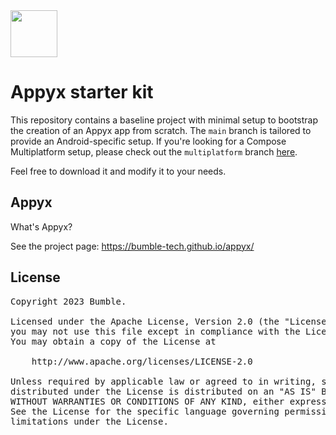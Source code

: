 <img src="https://user-images.githubusercontent.com/238198/177164121-3aa4d19d-7714-4f2e-af12-7d3335b43f9c.png" width="75" />

# Appyx starter kit

This repository contains a baseline project with minimal setup to bootstrap the creation of an Appyx app from scratch. The `main` branch is tailored to provide an Android-specific setup. If you're looking for a Compose Multiplatform setup, please check out the `multiplatform` branch [here](https://github.com/bumble-tech/appyx-starter-kit/tree/multiplatform).

Feel free to download it and modify it to your needs.

## Appyx

What's Appyx?

See the project page:
https://bumble-tech.github.io/appyx/


## License

<pre>
Copyright 2023 Bumble.

Licensed under the Apache License, Version 2.0 (the "License");
you may not use this file except in compliance with the License.
You may obtain a copy of the License at

    http://www.apache.org/licenses/LICENSE-2.0

Unless required by applicable law or agreed to in writing, software
distributed under the License is distributed on an "AS IS" BASIS,
WITHOUT WARRANTIES OR CONDITIONS OF ANY KIND, either express or implied.
See the License for the specific language governing permissions and
limitations under the License.
</pre>
